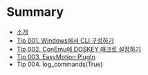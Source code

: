 # Summary

* [소개](README.md)
* [Tip 001. Windows에서 CLI 구성하기](tip_001_cli.md)
* [Tip 002. ConEmu에 DOSKEY 매크로 설정하기](tip_002_conemu.md)
* [Tip 003. EasyMotion PlugIn](tip_003_easymotion.md)
* Tip 004. log_commands(True)

